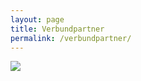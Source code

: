 ```yaml
---
layout: page
title: Verbundpartner
permalink: /verbundpartner/
---
```


<img src="https://github.com/quadriga-dk/quadriga-dk.github.io/assets/166709081/e5a2bdb5-4530-4cf4-a6ce-22ad2c749f28" widht="600">
